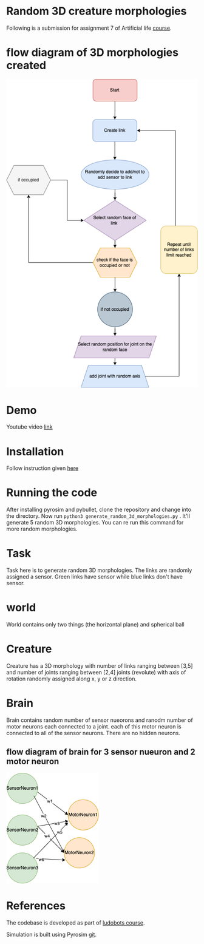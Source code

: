 # Random 3D creature morphologies

Following is a submission for assignment 7 of Artificial life [course](https://www.mccormick.northwestern.edu/mechanical/academics/courses/descriptions/495-artificial-life.html). 


# flow diagram of 3D morphologies created
![flow](./random_3d_morphology.png)


# Demo

Youtube video [link](https://youtu.be/q94R_4tGaww)


# Installation

Follow instruction given [here](https://www.reddit.com/r/ludobots/wiki/installation/)

# Running the code

After installing pyrosim and pybullet, clone the repository and change into the directory.
Now run ```python3 generate_random_3d_morphologies.py``` . It'll generate 5 random 3D morphologies. You can re run this command for more random morphologies.


# Task

Task here is to generate random 3D morphologies. The links are randomly assigned a sensor. Green links have sensor while blue links don't have sensor.

# world 

World contains only two things (the horizontal plane) and spherical ball

# Creature

Creature has a 3D morphology with number of links ranging between [3,5] and number of joints ranging between [2,4] joints (revolute) with axis of rotation randomly assigned along x, y or z direction. 

# Brain

Brain contains random number of sensor nueorons and ranodm number of motor neurons each connected to a joint. each of this motor neuron is connected to all of the sensor neurons. There are no hidden neurons. 

## flow diagram of brain for 3 sensor nueuron and 2 motor neuron

![flow](./brain3D.png)

# References

The codebase is developed as part of [ludobots course](https://www.reddit.com/r/ludobots/).

Simulation is built using Pyrosim [git](https://github.com/jbongard/pyrosim).